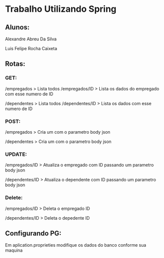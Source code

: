 # Trabalho Utilizando Spring

## Alunos:

Alexandre Abreu Da Silva

Luis Felipe Rocha Caixeta

## Rotas:

### GET:
/empregados > Lista todos 
/empregados/ID > Lista os dados do empregado com esse numero de ID

/dependentes > Lista todos 
/dependentes/ID > Lista os dados com esse numero de ID

### POST:
/empregados > Cria um com o parametro body json

/dependentes > Cria um com o parametro body json

### UPDATE:

/empregados/ID > Atualiza o empregado com ID passando um parametro body json

/dependentes/ID > Atualiza o dependente com ID passando um parametro body json

### Delete:

/empregados/ID > Deleta o empregado ID

/dependentes/ID > Deleta o depedente ID

## Configurando PG:
Em aplication.proprieties modifique os dados do banco conforme sua maquina 
